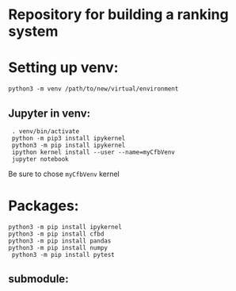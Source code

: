 # Repository for building a ranking system


# Setting up venv:

```
python3 -m venv /path/to/new/virtual/environment
```

## Jupyter in venv:
```
 . venv/bin/activate
 python -m pip3 install ipykernel
 python3 -m pip install ipykernel
 ipython kernel install --user --name=myCfbVenv
 jupyter notebook
```
Be sure to chose ```myCfbVenv``` kernel


# Packages:
```
python3 -m pip install ipykernel
python3 -m pip install cfbd
python3 -m pip install pandas
python3 -m pip install numpy
 python3 -m pip install pytest
```
## submodule:
